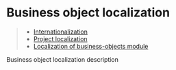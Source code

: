# Business object localization

> * [Internationalization](/advanced/i18n)
> * [Project localization](project)
> * [Localization of business-objects module](module)

Business object localization description
